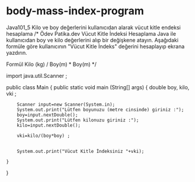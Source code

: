# body-mass-index-program
Java101_5 Kilo ve boy değerlerini kullanıcıdan alarak vücut kitle endeksi hesaplama
/* Ödev Patika.dev
Vücut Kitle İndeksi Hesaplama
Java ile kullanıcıdan boy ve kilo değerlerini alıp bir değişkene atayın. Aşağıdaki formüle göre kullanıcının "Vücut Kitle İndeks" değerini hesaplayıp ekrana yazdırın.

Formül
Kilo (kg) / Boy(m) * Boy(m) */

import java.util.Scanner ;

public class Main {
    public static void main (String[] args) {
        double boy, kilo, vki ;
    
        Scanner input=new Scanner(System.in);
        System.out.print("Lütfen boyunuzu (metre cinsinde) giriniz :");
        boy=input.nextDouble();
        System.out.print("Lütfen kilonuzu giriniz :");
        kilo=input.nextDouble();
        
        vki=kilo/(boy*boy) ;
        

        System.out.print("Vücut Kitle İndeksiniz "+vki);

    }    
    
    
}
